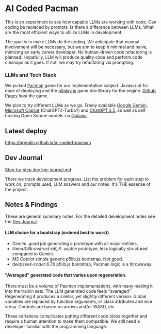 # AI Coded Pacman

This is an experiment to see how capable LLMs are working with code. Can coding be replaced by prompts. Is there a difference between LLMs. What are the most efficient ways to utilize LLMs in development.

The goal is to make LLMs do the coding. We anticipate that manual involvement will be necessary, but we aim to keep it minimal and naive, mimicing an early career developer. No human-driven code refactoring is planned. Hopefully, LLM will produce quality code and perform code cleanups as it goes. If not, we may try refactoring via prompting.

### LLMs and Tech Stack

We picked [Pacman](https://en.wikipedia.org/wiki/Pac-Man) game for our implementation subject. Javascript for ease of deploying and the [p5play.js](https://p5js.org/) game dev library for the engine. [Github Pages](https://pages.github.com/) host the game.


We plan to try different LLMs as we go. Freely available [Google Gemini](https://gemini.google.com/), [Microsoft Copilot](https://copilot.microsoft.com/) (ChatGPT4-Turbo?) and [ChatGPT 3.5](https://chatgpt.com/), as well as self hosting Open Source models via [Oolama](https://ollama.com/).

## Latest deploy
https://bryndin.github.io/ai-coded-pacman

## Dev Journal
[Step-by-step dev log: journal.md](journal.md)

There we track development progress. List the problem for each step to work on, prompts used, LLM answers and our notes. It's THE essense of the project.

## Notes & Findings
These are general summary notes. For the detailed development notes see the [Dev Journal](journal.md).

#### **LLM choice for a bootstrap** (ordered best to worst)
  - *Gemini*: good job generating a prototype with all major entities.
  - *llama3:8b-instruct-q6_K*: usable prototype, less logically structured compared to Gemini.
  - *MS Copilot* simple generic p5lib.js bootstrap. Not good.
  - *deepseek-coder:6.7b* p5lib.js bootstrap, Pacman logic is a throwaway.

#### "Averaged" generated code that varies upon regeneration.
There must be a volume of Pacman implementations, with many making it into the trainin sets. The LLM generated code feels "averaged". Regenerating it produces a similar, yet slightly different version. Global variables are replaced by function arguments, or class attributes and vice versa. Controls are based on arrows and/or WASD, etc.

These variations complicates putting different code blobs together and require a human attention to make them compatible. We still need a developer familiar with the programming language.
